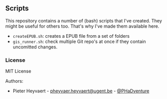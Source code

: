 ## Scripts ##

This repository contains a number of (bash) scripts that I've created. They might be useful for others too. That's why I've made them available here.

- `createEPUB.sh`: creates a EPUB file from a set of folders
- `gis_runner.sh`: check multiple Git repo's at once if they contain uncomitted changes.

### License ###

MIT License

Authors: 
- Pieter Heyvaert - <pheyvaer.heyvaert@ugent.be> - [@PHaDventure](http://www.twitter.com/PHaDventure)